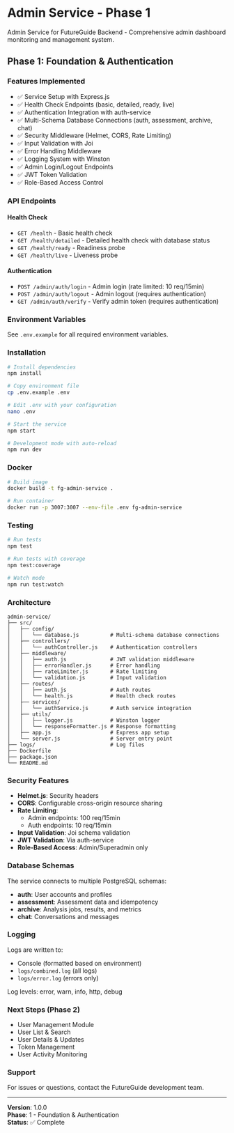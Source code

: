 # Admin Service - Phase 1

Admin Service for FutureGuide Backend - Comprehensive admin dashboard monitoring and management system.

## Phase 1: Foundation & Authentication

### Features Implemented
- ✅ Service Setup with Express.js
- ✅ Health Check Endpoints (basic, detailed, ready, live)
- ✅ Authentication Integration with auth-service
- ✅ Multi-Schema Database Connections (auth, assessment, archive, chat)
- ✅ Security Middleware (Helmet, CORS, Rate Limiting)
- ✅ Input Validation with Joi
- ✅ Error Handling Middleware
- ✅ Logging System with Winston
- ✅ Admin Login/Logout Endpoints
- ✅ JWT Token Validation
- ✅ Role-Based Access Control

### API Endpoints

#### Health Check
- `GET /health` - Basic health check
- `GET /health/detailed` - Detailed health check with database status
- `GET /health/ready` - Readiness probe
- `GET /health/live` - Liveness probe

#### Authentication
- `POST /admin/auth/login` - Admin login (rate limited: 10 req/15min)
- `POST /admin/auth/logout` - Admin logout (requires authentication)
- `GET /admin/auth/verify` - Verify admin token (requires authentication)

### Environment Variables

See `.env.example` for all required environment variables.

### Installation

```bash
# Install dependencies
npm install

# Copy environment file
cp .env.example .env

# Edit .env with your configuration
nano .env

# Start the service
npm start

# Development mode with auto-reload
npm run dev
```

### Docker

```bash
# Build image
docker build -t fg-admin-service .

# Run container
docker run -p 3007:3007 --env-file .env fg-admin-service
```

### Testing

```bash
# Run tests
npm test

# Run tests with coverage
npm test:coverage

# Watch mode
npm run test:watch
```

### Architecture

```
admin-service/
├── src/
│   ├── config/
│   │   └── database.js          # Multi-schema database connections
│   ├── controllers/
│   │   └── authController.js    # Authentication controllers
│   ├── middleware/
│   │   ├── auth.js              # JWT validation middleware
│   │   ├── errorHandler.js      # Error handling
│   │   ├── rateLimiter.js       # Rate limiting
│   │   └── validation.js        # Input validation
│   ├── routes/
│   │   ├── auth.js              # Auth routes
│   │   └── health.js            # Health check routes
│   ├── services/
│   │   └── authService.js       # Auth service integration
│   ├── utils/
│   │   ├── logger.js            # Winston logger
│   │   └── responseFormatter.js # Response formatting
│   ├── app.js                   # Express app setup
│   └── server.js                # Server entry point
├── logs/                        # Log files
├── Dockerfile
├── package.json
└── README.md
```

### Security Features

- **Helmet.js**: Security headers
- **CORS**: Configurable cross-origin resource sharing
- **Rate Limiting**: 
  - Admin endpoints: 100 req/15min
  - Auth endpoints: 10 req/15min
- **Input Validation**: Joi schema validation
- **JWT Validation**: Via auth-service
- **Role-Based Access**: Admin/Superadmin only

### Database Schemas

The service connects to multiple PostgreSQL schemas:
- **auth**: User accounts and profiles
- **assessment**: Assessment data and idempotency
- **archive**: Analysis jobs, results, and metrics
- **chat**: Conversations and messages

### Logging

Logs are written to:
- Console (formatted based on environment)
- `logs/combined.log` (all logs)
- `logs/error.log` (errors only)

Log levels: error, warn, info, http, debug

### Next Steps (Phase 2)

- User Management Module
- User List & Search
- User Details & Updates
- Token Management
- User Activity Monitoring

### Support

For issues or questions, contact the FutureGuide development team.

---

**Version**: 1.0.0  
**Phase**: 1 - Foundation & Authentication  
**Status**: ✅ Complete

